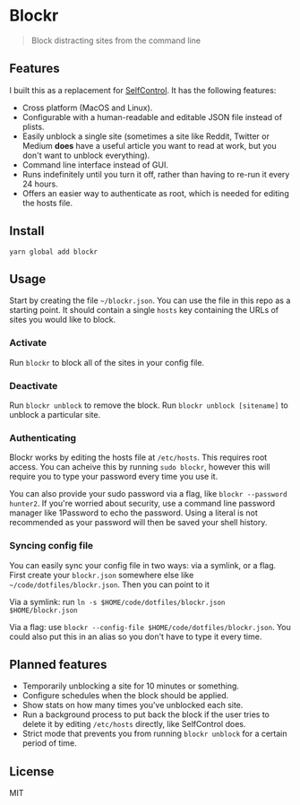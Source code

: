 # Blockr

> Block distracting sites from the command line

## Features

I built this as a replacement for [SelfControl](https://github.com/SelfControlApp/). It has the following features:

-   Cross platform (MacOS and Linux).
-   Configurable with a human-readable and editable JSON file instead of plists.
-   Easily unblock a single site (sometimes a site like Reddit, Twitter or Medium **does** have a useful article you want to read at work, but you don't want to unblock everything).
-   Command line interface instead of GUI.
-   Runs indefinitely until you turn it off, rather than having to re-run it every 24 hours.
-   Offers an easier way to authenticate as root, which is needed for editing the hosts file.

## Install

```
yarn global add blockr
```

## Usage

Start by creating the file `~/blockr.json`. You can use the file in this repo as a starting point. It should contain a single `hosts` key containing the URLs of sites you would like to block.

### Activate

Run `blockr` to block all of the sites in your config file.

### Deactivate

Run `blockr unblock` to remove the block.
Run `blockr unblock [sitename]` to unblock a particular site.

### Authenticating

Blockr works by editing the hosts file at `/etc/hosts`. This requires root access. You can acheive this by running `sudo blockr`, however this will require you to type your password every time you use it.

You can also provide your sudo password via a flag, like `blockr --password hunter2`. If you're worried about security, use a command line password manager like 1Password to echo the password. Using a literal is not recommended as your password will then be saved your shell history.

### Syncing config file

You can easily sync your config file in two ways: via a symlink, or a flag. First create your `blockr.json` somewhere else like `~/code/dotfiles/blockr.json`. Then you can point to it

Via a symlink: run `ln -s $HOME/code/dotfiles/blockr.json $HOME/blockr.json`

Via a flag: use `blockr --config-file $HOME/code/dotfiles/blockr.json`. You could also put this in an alias so you don't have to type it every time.

## Planned features

-   Temporarily unblocking a site for 10 minutes or something.
-   Configure schedules when the block should be applied.
-   Show stats on how many times you've unblocked each site.
-   Run a background process to put back the block if the user tries to delete it by editing `/etc/hosts` directly, like SelfControl does.
-   Strict mode that prevents you from running `blockr unblock` for a certain period of time.

## License

MIT
